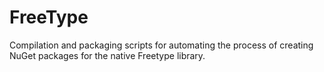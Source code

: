 # FreeType
Compilation and packaging scripts for automating the process of creating NuGet packages for the native Freetype library.
